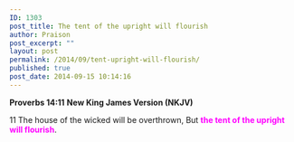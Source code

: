 ```yaml
---
ID: 1303
post_title: The tent of the upright will flourish
author: Praison
post_excerpt: ""
layout: post
permalink: /2014/09/tent-upright-will-flourish/
published: true
post_date: 2014-09-15 10:14:16
---
```

<strong>Proverbs 14:11</strong>
<strong> New King James Version (NKJV)</strong>

11 The house of the wicked will be overthrown,
But <span style="color: #ff00ff;"><strong>the tent of the upright will flourish</strong></span>.